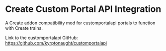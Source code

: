 # Create Custom Portal API Integration

A Create addon compatibility mod for customportalapi portals to function with Create trains.

Link to the customportalapi GitHub: https://github.com/kyrptonaught/customportalapi
